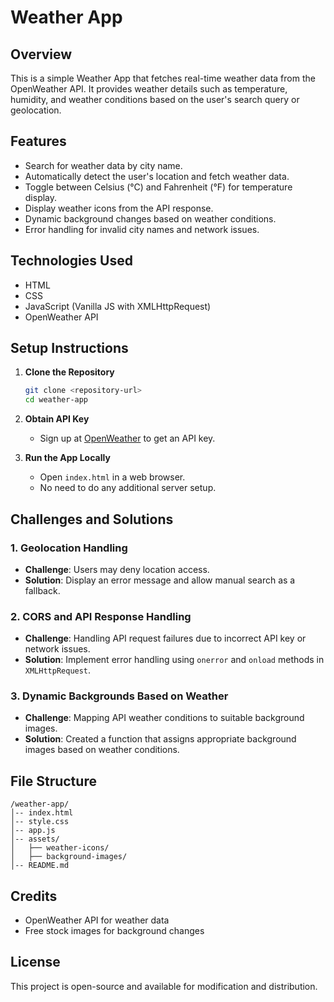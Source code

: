 # Weather App

## Overview

This is a simple Weather App that fetches real-time weather data from the OpenWeather API. It provides weather details such as temperature, humidity, and weather conditions based on the user's search query or geolocation.

## Features

- Search for weather data by city name.
- Automatically detect the user's location and fetch weather data.
- Toggle between Celsius (°C) and Fahrenheit (°F) for temperature display.
- Display weather icons from the API response.
- Dynamic background changes based on weather conditions.
- Error handling for invalid city names and network issues.

## Technologies Used

- HTML
- CSS
- JavaScript (Vanilla JS with XMLHttpRequest)
- OpenWeather API

## Setup Instructions

1. **Clone the Repository**

   ```sh
   git clone <repository-url>
   cd weather-app
   ```

2. **Obtain API Key**

   - Sign up at [OpenWeather](https://openweathermap.org/) to get an API key.

3. **Run the App Locally**

   - Open `index.html` in a web browser.
   - No need to do any additional server setup.

## Challenges and Solutions

### 1. **Geolocation Handling**

- **Challenge**: Users may deny location access.
- **Solution**: Display an error message and allow manual search as a fallback.

### 2. **CORS and API Response Handling**

- **Challenge**: Handling API request failures due to incorrect API key or network issues.
- **Solution**: Implement error handling using `onerror` and `onload` methods in `XMLHttpRequest`.

### 3. **Dynamic Backgrounds Based on Weather**

- **Challenge**: Mapping API weather conditions to suitable background images.
- **Solution**: Created a function that assigns appropriate background images based on weather conditions.

## File Structure

```
/weather-app/
│-- index.html
│-- style.css
│-- app.js
│-- assets/
│   ├── weather-icons/
│   ├── background-images/
│-- README.md
```

## Credits

- OpenWeather API for weather data
- Free stock images for background changes

## License

This project is open-source and available for modification and distribution.

